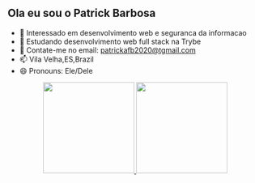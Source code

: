 ## Ola eu sou o Patrick Barbosa

- 🔭 Interessado em desenvolvimento web e seguranca da informacao
- 🌱 Estudando desenvolvimento web full stack na Trybe
- 💬 Contate-me no email: patrickafb2020@tgmail.com
- 📫 Vila Velha,ES,Brazil
- 😄 Pronouns: Ele/Dele

<div align="center">
  <a href="https://github.com/dvpatrick">
  <img height="180em" src="https://github-readme-stats.vercel.app/api?username=dvpatrick&show_icons=true&theme=dracula&include_all_commits=true&count_private=true"/>
  <img height="180em" src="https://github-readme-stats.vercel.app/api/top-langs/?username=dvpatrick&layout=compact&langs_count=7&theme=dracula"/>
</div>
